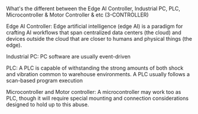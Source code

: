 What's the different between the Edge AI Controller, Industrial PC, PLC, Microcontroller & Motor Controller  & etc (3-CONTROLLER)

Edge AI Controller: 
Edge artificial intelligence (edge AI) is a paradigm for crafting AI workflows that span centralized data centers (the cloud) and devices outside the cloud that are closer to humans and physical things (the edge).

Industrial PC: 
PC software are usually event-driven

PLC: 
A PLC is capable of withstanding the strong amounts of both shock and vibration common to warehouse environments. A PLC usually follows a scan-based program execution

Microcontroller and Motor controller: 
A microcontroller may work too as PLC, though it will require special mounting and connection considerations designed to hold up to this abuse.
